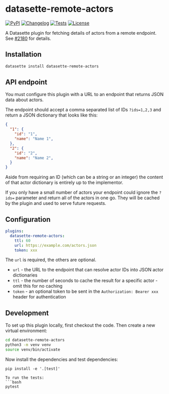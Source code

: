 # datasette-remote-actors

[![PyPI](https://img.shields.io/pypi/v/datasette-remote-actors.svg)](https://pypi.org/project/datasette-remote-actors/)
[![Changelog](https://img.shields.io/github/v/release/datasette/datasette-remote-actors?include_prereleases&label=changelog)](https://github.com/datasette/datasette-remote-actors/releases)
[![Tests](https://github.com/datasette/datasette-remote-actors/workflows/Test/badge.svg)](https://github.com/datasette/datasette-remote-actors/actions?query=workflow%3ATest)
[![License](https://img.shields.io/badge/license-Apache%202.0-blue.svg)](https://github.com/datasette/datasette-remote-actors/blob/main/LICENSE)

A Datasette plugin for fetching details of actors from a remote endpoint. See [#2180](https://github.com/simonw/datasette/issues/2180) for details.

## Installation

```bash
datasette install datasette-remote-actors
```

## API endpoint

You must configure this plugin with a URL to an endpoint that returns JSON data about actors.

The endpoint should accept a comma separated list of IDs `?ids=1,2,3` and return a JSON dictionary that looks like this:

```json
{
  "1": {
    "id": "1",
    "name": "Name 1",
  },
  "2": {
    "id": "2",
    "name": "Name 2",
  }
}
```
Aside from requiring an ID (which can be a string or an integer) the content of that actor dictionary is entirely up to the implementor.

If you only have a small number of actors your endpoint could ignore the `?ids=` parameter and return all of the actors in one go. They will be cached by the plugin and used to serve future requests.

## Configuration

```yaml
plugins:
  datasette-remote-actors:
    ttl: 60
    url: https://example.com/actors.json
    token: xxx
```
The `url` is required, the others are optional.

- `url` - the URL to the endpoint that can resolve actor IDs into JSON actor dictionaries
- `ttl` - the number of seconds to cache the result for a specific actor - omit this for no caching
- `token` - an optional token to be sent in the `Authorization: Bearer xxx` header for authentication

## Development

To set up this plugin locally, first checkout the code. Then create a new virtual environment:
```bash
cd datasette-remote-actors
python3 -m venv venv
source venv/bin/activate
```
Now install the dependencies and test dependencies:
```
pip install -e '.[test]'
```
```
To run the tests:
```bash
pytest
```

